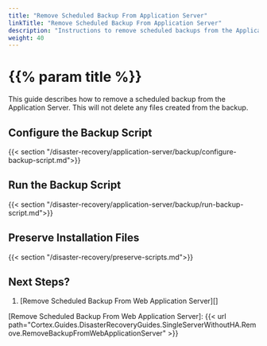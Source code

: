 ```yaml
---
title: "Remove Scheduled Backup From Application Server"
linkTitle: "Remove Scheduled Backup From Application Server"
description: "Instructions to remove scheduled backups from the Application Server."
weight: 40
---
```


# {{% param title %}}

This guide describes how to remove a scheduled backup from the Application Server. This will not delete any files created from the backup.

## Configure the Backup Script

{{< section "/disaster-recovery/application-server/backup/configure-backup-script.md">}}

## Run the Backup Script

{{< section "/disaster-recovery/application-server/backup/run-backup-script.md">}}

## Preserve Installation Files

{{< section "/disaster-recovery/preserve-scripts.md">}}

## Next Steps?

1. [Remove Scheduled Backup From Web Application Server][]

[Remove Scheduled Backup From Web Application Server]: {{< url path="Cortex.Guides.DisasterRecoveryGuides.SingleServerWithoutHA.Remove.RemoveBackupFromWebApplicationServer" >}}